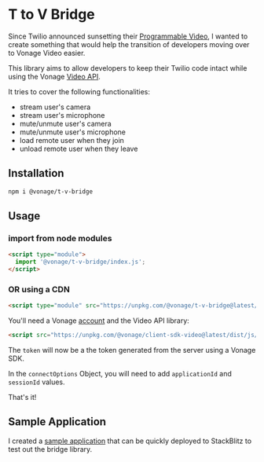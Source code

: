# T to V Bridge

Since Twilio announced sunsetting their [Programmable Video](https://www.twilio.com/en-us/changelog/programmable-video-eol-notice), I wanted to create something that would help the transition of developers moving over to Vonage Video easier.

This library aims to allow developers to keep their Twilio code intact while using the Vonage [Video API](https://developer.vonage.com/en/video/overview).

It tries to cover the following functionalities:

- stream user's camera
- stream user's microphone
- mute/unmute user's camera
- mute/unmute user's microphone
- load remote user when they join
- unload remote user when they leave

## Installation

```bash
npm i @vonage/t-v-bridge
```

## Usage

### import from node modules

```html
<script type="module">
  import '@vonage/t-v-bridge/index.js';
</script>
```

### OR using a CDN

```html
<script type="module" src="https://unpkg.com/@vonage/t-v-bridge@latest/index.js?module"></script>

```

You'll need a Vonage [account](https://dashboard.nexmo.com/) and the Video API library:

```html
<script src="https://unpkg.com/@vonage/client-sdk-video@latest/dist/js/opentok.js "></script>
```

The `token` will now be a the token generated from the server using a Vonage SDK.

In the `connectOptions` Object, you will need to add `applicationId` and `sessionId` values.

That's it!

## Sample Application

I created a [sample application](https://github.com/Vonage-Community/library-video-javascript-t-v-bridge/blob/main/demo) that can be quickly deployed to StackBlitz to test out the bridge library.
